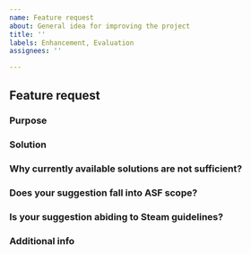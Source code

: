 ```yaml
---
name: Feature request
about: General idea for improving the project
title: ''
labels: Enhancement, Evaluation
assignees: ''

---
```


<!--
I fully read and understood contributing guidelines of ASF available under https://github.com/JustArchiNET/ArchiSteamFarm/blob/master/.github/CONTRIBUTING.md and I believe that my issue is valid - it requires a response from ASF development team, and not ASF support.

I UNDERSTAND THAT IF MY ISSUE IS NOT MEETING CONTRIBUTING GUIDELINES SPECIFIED ABOVE, ESPECIALLY IF IT'S A QUESTION OR TECHNICAL ISSUE THAT IS NOT RELATED TO ASF DEVELOPMENT IN ANY WAY, THEN IT WILL BE CLOSED AND LEFT UNANSWERED.

Feel free to remove our notice and fill the template below with your details.
-->

## Feature request

### Purpose

<!-- Purpose of the feature request - if it solves some problem, precise in particular what. If it benefits the program in some other way, precise in particular why. Present the underlying reason why this feature request makes sense, and what is the context of it. -->

### Solution

<!-- What would you like to see as a solution to the purpose specified by you above? What would work for you? -->

### Why currently available solutions are not sufficient?

<!-- If something you're suggesting is already possible, then explain to us why currently available solutions are not sufficient. If it's not possible yet, then explain to us why it should be. -->

### Does your suggestion fall into ASF scope?

<!-- Is ASF really the proper tool to include your enhancement in the first place? Is it connected with idling Steam cards? -->

### Is your suggestion abiding to Steam guidelines?

<!-- If not, it will not be considered. Please make sure that you're not suggesting anything potentially unwanted, botting Steam Market is just a single example of such thing - https://store.steampowered.com/subscriber_agreement / https://store.steampowered.com/online_conduct -->

### Additional info

<!-- Everything else you consider worthy that we didn't ask for. -->
